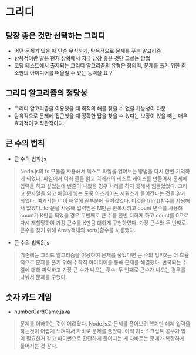 # 그리디
## 당장 좋은 것만 선택하는 그리디
- 어떤 문제가 있을 때 단순 무식하게, 탐욕적으로 문제를 푸는 알고리즘
- 탐욕적이란 말은 현재 상황에서 지금 당장 좋은 것만 고르는 방법
- 코딩 테스트에서 출제되는 그리디 알고리즘의 유형은 창의력, 문제를 풀기 위한 최소한의 아이디어를 떠올릴 수 있는 능력을 요구
## 그리디 알고리즘의 정당성
- 그리디 알고리즘을 이용했을 때 최적의 해를 찾을 수 없을 가능성이 다분
- 탐욕적으로 문제에 접근했을 때 정확한 답을 찾을 수 있다는 보장이 있을 때는 매우 효과적이고 직관적이다.
## 큰 수의 법칙
- 큰 수의 법칙.js
> Node.js의 fs 모듈을 사용해서 텍스트 파일을 읽어보는 방법을 다시 한번 기억하게 되었다.
> 파일에서 여러 줄을 읽고 여러개의 테스트 케이스를 만들어서 문제에 입력을 하고 싶었는데 빈줄이 나왔을 경우 처리를 하지 못해서 힘들었었다.
> 그리고 문자열을 읽고 배열에 넣는 도중 이스케이프 시퀀스가 들어간다는 것을 알게되었다. 여기서는 \r 이 배열에 끝부분에 들어갔었다. 이것을 trim()함수를 사용해서 없앴다.
> for문을 사용해 입력받은 M만큼 반복시키고 count 변수를 사용해 count가 K만큼 되었을 경우 두번째로 큰 수를 한번 더하게 하고 count를 0으로 다시 재할당하여 가장 큰수를 K만큼 더하게 구현하였다.
> 가장 큰수와 두 번째로 큰수를 찾기 위해 Array객체의 sort()함수를 사용했다.
- 큰 수의 법칙2.js
> 기존에는 그리드 알고리즘을 이용하여 문제를 풀었다면 큰 수의 법칙2는 더 효율적으로 문제를 풀기 위해 수학적 아이디어를 통해 문제를 해결했다.
> 반복되는 수열에 대해 파악하고 가장 큰 수가 나오는 횟수, 두 번째로 큰수가 나오는 경우를 나눠서 문제를 구했다.
## 숫자 카드 게임
- numberCardGame.java
> 문제를 이해하는 것이 어려웠다.
> Node.js로 문제를 풀어보려 했지만 예제 입력을 하는것이 어렵게 느껴져서 자바로 문제를 풀었다. 아직 자바스크립트 공부가 많이 필요한거 같고 파이썬으로 간단하게 풀어지는 게 자바로는 문제가 복잡하게 풀어지는 것 같다.